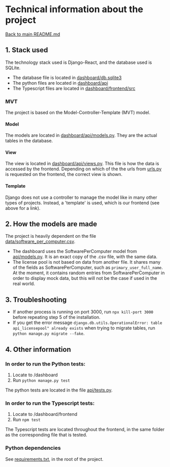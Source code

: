 # Technical information about the project

[Back to main README.md](../README.md)

## 1. Stack used

The technology stack used is Django-React, and the database used is SQLite.

- The database file is located in [dashboard/db.sqlite3](dashboard/db.sqlite3)
- The python files are located in [dashboard/api](dashboard/api)
- The Typescript files are located in [dashboard/frontend/src](dashboard/frontend/src)

### MVT

The project is based on the Model-Controller-Template (MVT) model.

#### Model

The models are located in [dashboard/api/models.py](dashboard/api/models.py).
They are the actual tables in the database.

#### View

The view is located in [dashboard/api/views.py](dashboard/api/views.py).
This file is how the data is accessed by the frontend.
Depending on which of the the urls from [urls.py](dashboard/api/urls.py) is requested on the frontend, the correct view
is shown.

#### Template

Django does not use a controller to manage the model like in many other types of projects.
Instead, a 'template' is used, which is our frontend (see above for a link).

## 2. How the models are made

The project is heavily dependent on the file [data/software_per_computer.csv](data/software_per_computer.csv).

- The dashboard uses the SoftwarePerComputer model from [api/models.py](api/models.py).
  It is an exact copy of the .csv file, with the same data.
- The license pool is not based on data from another file.
  It shares many of the fields as SoftwarePerComputer, such as `primary_user_full_name`.
  At the moment, it contains random entries from SoftwarePerComputer in order to display mock data, but this will not be
  the case if used in the real world.

## 3. Troubleshooting

- If another process is running on port 3000, run `npx kill-port 3000` before repeating step 5 of the installation.
- If you get the error message `django.db.utils.OperationalError: table api_licensepool" already exists` when trying to
  migrate tables, run ` python manage.py migrate --fake`.

## 4. Other information

### In order to run the Python tests:

1. Locate to /dashboard
2. Run `python manage.py test`

The python tests are located in the file [api/tests.py](api/tests.py).

### In order to run the Typescript tests:

1. Locate to /dashboard/frontend
2. Run `npm test`

The Typescript tests are located throughout the frontend, in the same folder as the corresponding file that is tested.

####

### Python dependencies

See [requirements.txt](requirements.txt), in the root of the project.








